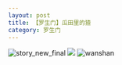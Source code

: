 ```yaml
---
layout: post
title: 【罗生门】瓜田里的猹
category: 罗生门
---
```

![story_new_final](http://rbwl8nwm4.hd-bkt.clouddn.com/img/story_new_final_0322.png)
![](http://rc5p5sl4z.hd-bkt.clouddn.com/img/watermelon-220513-1.png)
![wanshan](http://rbwl8nwm4.hd-bkt.clouddn.com/img/wanshan.png)
  




